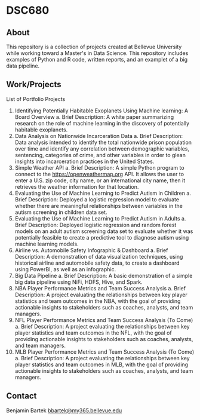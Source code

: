 # DSC680

## About
This repository is a collection of projects created at Bellevue University while working toward a Master's in Data Science. This repository includes examples of Python and R code, written reports, and an examplet of a big data pipeline. 

## Work/Projects
List of Portfolio Projects

1.	Identifying Potentially Habitable Exoplanets Using Machine learning: A Board Overview
a.	Brief Description: A white paper summarizing research on the role of machine learning in the discovery of potentially habitable exoplanets.
2.	Data Analysis on Nationwide Incarceration Data
a.	Brief Description: Data analysis intended to identify the total nationwide prison population over time and identify any correlation between demographic variables, sentencing, categories of crime, and other variables in order to glean insights into incarceration practices in the United States.
3.	Simple Weather API
a.	Brief Description: A simple Python program to connect to the https://openweathermap.org API. It allows the user to enter a U.S. zip code, city name, or an international city name, then it retrieves the weather information for that location.
4.	Evaluating the Use of Machine Learning to Predict Autism in Children
a.	Brief Description: Deployed a logistic regression model to evaluate whether there are meaningful relationships between variables in the autism screening in children data set.
5.	Evaluating the Use of Machine Learning to Predict Autism in Adults
a.	Brief Description: Deployed logistic regression and random forest models on an adult autism screening data set to evaluate whether it was potentially feasible to create a predictive tool to diagnose autism using machine learning models.
6.	Airline vs. Automobile Safety Infographic & Dashboard
a.	Brief Description: A demonstration of data visualization techniques, using historical airline and automobile safety data, to create a dashboard using PowerBI, as well as an infographic.
7.	Big Data Pipeline
a.	Brief Description: A basic demonstration of a simple big data pipeline using NiFi, HDFS, Hive, and Spark.
8.	NBA Player Performance Metrics and Team Success Analysis
a.	Brief Description: A project evaluating the relationships between key player statistics and team outcomes in the NBA, with the goal of providing actionable insights to stakeholders such as coaches, analysts, and team managers.
9.	NFL Player Performance Metrics and Team Success Analysis (To Come)
a.	Brief Description: A project evaluating the relationships between key player statistics and team outcomes in the NFL, with the goal of providing actionable insights to stakeholders such as coaches, analysts, and team managers.
10.	MLB Player Performance Metrics and Team Success Analysis (To Come)
a.	Brief Description: A project evaluating the relationships between key player statistics and team outcomes in MLB, with the goal of providing actionable insights to stakeholders such as coaches, analysts, and team managers.

## Contact
Benjamin Bartek
bbartek@my365.bellevue.edu
